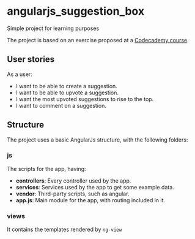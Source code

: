 # angularjs_suggestion_box
Simple project for learning purposes

The project is based on an exercise proposed at a [Codecademy course](https://www.codecademy.com/learn/learn-angularjs).

## User stories
 As a user: 
- I want to be able to create a suggestion.
- I want to be able to upvote a suggestion.
- I want the most upvoted suggestions to rise to the top.
- I want to comment on a suggestion.

## Structure
The project uses a basic AngularJs structure, with the following folders:
### js
The scripts for the app, having:
- **controllers**: Every controller used by the app.
- **services**: Services used by the app to get some example data.
- **vendor**: Third-party scripts, such as angular.
- **app.js**: Main module for the app, with routing included in it.
### views
It contains the templates rendered by `ng-view`
